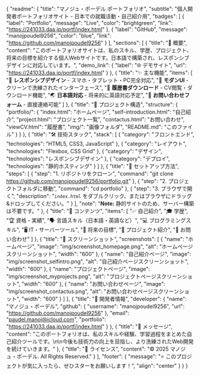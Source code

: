 {
  "readme": {
    "title": "マノジュ・ポーデル ポートフォリオ",
    "subtitle": "個人開発者ポートフォリオサイト - 日本での就職活動・自己紹介用",
    "badges": [
      {
        "label": "Portfolio",
        "message": "Live",
        "color": "brightgreen",
        "link": "https://241033.daa.jp/portf/index.html"
      },
      {
        "label": "GitHub",
        "message": "manojpoudel9256",
        "color": "blue",
        "link": "https://github.com/manojpoudel9256"
      }
    ],
    "sections": [
      {
        "title": "📌 概要",
        "content": "このポートフォリオサイトは、私のスキル、学歴、プロジェクト、将来の目標を紹介する個人Webサイトです。日本語で構築され、レスポンシブデザインに対応しています。",
        "demo_link": {
          "label": "🌐 デモサイト",
          "url": "https://241033.daa.jp/portf/index.html"
        }
      },
      {
        "title": "✨ 主な機能",
        "items": [
          "📱 **レスポンシブデザイン** - スマホ・タブレット・PC完全対応",
          "🎨 **モダンUI** - クリーンで洗練されたインターフェース",
          "📄 **履歴書ダウンロード** - CV閲覧・ダウンロード機能",
          "🌏 **日本語対応** - 将来的に英語対応予定",
          "📧 **お問い合わせフォーム** - 直接連絡可能"
        ]
      },
      {
        "title": "📂 プロジェクト構造",
        "structure": {
          "portfolio/": {
            "index.html": "ホームページ",
            "self-introduction.html": "自己紹介",
            "project.html": "プロジェクト一覧",
            "contactus.html": "お問い合わせ",
            "viewCV.html": "履歴書",
            "img/": "画像フォルダ",
            "README.md": "このファイル"
          }
        }
      },
      {
        "title": "🛠️ 技術スタック",
        "stack": [
          {
            "category": "フロントエンド",
            "technologies": "HTML5, CSS3, JavaScript"
          },
          {
            "category": "レイアウト",
            "technologies": "Flexbox, CSS Grid"
          },
          {
            "category": "デザイン",
            "technologies": "レスポンシブデザイン"
          },
          {
            "category": "デプロイ",
            "technologies": "静的ホスティング"
          }
        ]
      },
      {
        "title": "🚀 セットアップ方法",
        "steps": [
          {
            "step": "1. リポジトリをクローン",
            "command": "git clone https://github.com/manojpoudel9256/portfolio.git"
          },
          {
            "step": "2. プロジェクトフォルダに移動",
            "command": "cd portfolio"
          },
          {
            "step": "3. ブラウザで開く",
            "description": "`index.html` をダブルクリック、またはブラウザにドラッグ&ドロップしてください。"
          }
        ],
        "note": "**Note:** 静的サイトのため、サーバー構築は不要です。"
      },
      {
        "title": "📄 コンテンツ",
        "items": [
          "✅ 自己紹介",
          "🎓 学歴",
          "🏆 資格・実績",
          "🗣️ 言語スキル（日本語・英語など）",
          "💻 プログラミングスキル",
          "🖥️ IT・サーバーツール",
          "🎯 将来の目標",
          "🚀 プロジェクト紹介",
          "📧 お問い合わせ"
        ]
      },
      {
        "title": "📸 スクリーンショット",
        "screenshots": [
          {
            "name": "ホームページ",
            "image": "img/screenshot_homepage.png",
            "alt": "ホームページスクリーンショット",
            "width": "600"
          },
          {
            "name": "自己紹介ページ",
            "image": "img/screenshot_selfintro.png",
            "alt": "自己紹介ページスクリーンショット",
            "width": "600"
          },
          {
            "name": "プロジェクトページ",
            "image": "img/screenshot_myprojects.png",
            "alt": "プロジェクトページスクリーンショット",
            "width": "600"
          },
          {
            "name": "お問い合わせページ",
            "image": "img/screenshot_contactus.png",
            "alt": "お問い合わせページスクリーンショット",
            "width": "600"
          }
        ]
      },
      {
        "title": "👤 開発者情報",
        "developer": {
          "name": "マノジュ・ポーデル",
          "github": {
            "username": "manojpoudel9256",
            "url": "https://github.com/manojpoudel9256"
          },
          "email": "paudel.manoj@icloud.com",
          "portfolio": "https://241033.daa.jp/portf/index.html"
        }
      },
      {
        "title": "💬 メッセージ",
        "content": "このポートフォリオは、私のスキルや経験、学習過程をまとめた自己紹介ツールです。\n\n今後も技術力の向上を目指し、より洗練されたWeb開発を続けていきます。"
      },
      {
        "title": "📝 ライセンス",
        "content": "© 2025 マノジュ・ポーデル. All Rights Reserved."
      }
    ],
    "footer": {
      "message": "⭐ このプロジェクトが気に入ったら、ぜひスターをお願いします！",
      "align": "center"
    }
  }
}
